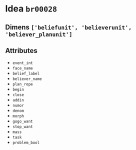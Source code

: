 # Idea `br00028`

## Dimens `['beliefunit', 'believerunit', 'believer_planunit']`

## Attributes
- `event_int`
- `face_name`
- `belief_label`
- `believer_name`
- `plan_rope`
- `begin`
- `close`
- `addin`
- `numor`
- `denom`
- `morph`
- `gogo_want`
- `stop_want`
- `mass`
- `task`
- `problem_bool`
